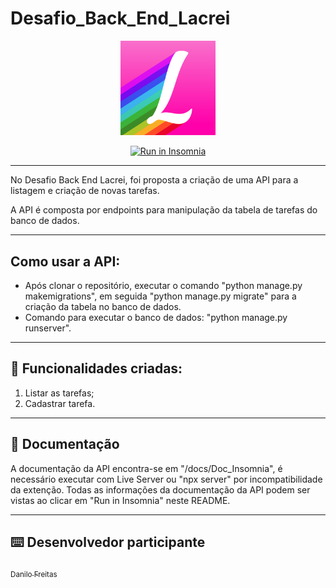 # Desafio_Back_End_Lacrei

<p align="center">
  <img src="./docs/readmeFiles/logo-lacrei.png" width="30%">
</p>
<p align="center">
<a href="https://insomnia.rest/run/?label=%20Desafio_Back_End_Lacrei&uri=https%3A%2F%2Fraw.githubusercontent.com%2Fdanilojpfreitas%2FDesafio_Back_End_Lacrei%2Fmain%2Fdocs%2FDoc%2520Insomnia%2Finsomnia.json" target="_blank"><img src="https://insomnia.rest/images/run.svg" alt="Run in Insomnia"></a>
</p>


---

No Desafio Back End Lacrei, foi proposta a criação de uma API para a listagem e criação de novas tarefas.

A API é composta por endpoints para manipulação da tabela de tarefas do banco de dados.

---
## Como usar a API:
  - Após clonar o repositório, executar o comando "python manage.py makemigrations", em seguida "python manage.py migrate" para a criação da tabela no banco de dados.
  - Comando para executar o banco de dados: "python manage.py runserver". 
  
---
## :memo: Funcionalidades criadas: 

1. Listar as tarefas;
2. Cadastrar tarefa.

---


## :page_with_curl: Documentação

A documentação da API encontra-se em "/docs/Doc_Insomnia", é necessário executar com Live Server ou "npx server" por incompatibilidade da extenção.
Todas as informações da documentação da API podem ser vistas ao clicar em "Run in Insomnia" neste README.   


---


## :keyboard: Desenvolvedor participante
 
[<sub>Danilo Freitas</sub>](https://github.com/danilojpfreitas)  



